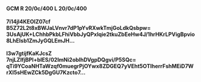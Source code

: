 #### GCM R 20/0c/400 L 20/0c/400
**7i14jl4KEOIZ07cf**<br/>**B5Z72L2t8xBWJaLVnvr7dP1pYvRXwkTmjGoLdkQsbpw=**<br/>**3UsAjUK+LChhbPkbLFhiVbbJyQPxlqie2tkuZbEeHw4J/1hrHKrLPVigBpvio8LhElsb1ZmJyGQLEmJH...**<br/><br/>
**l3w7gtijfKaKJcsZ**<br/>**7njLZIfjBPl+blES/02ImNi2obIhDVgpDQgvi/P5SQc=**<br/>**qTi9YCoaNHTaWzqf0muegrPjOYwx8ZDGEQ7yVEht5OTIherrFshMEiD7WrXI5sHEwZCk5DgGU7Kzcto7...**